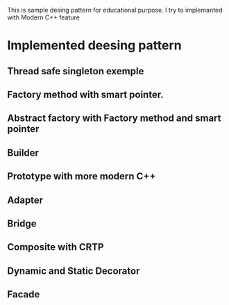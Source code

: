 This is sample desing pattern for educational purpose. I try to implemanted with Modern C++ feature
# Implemented deesing pattern
## Thread safe singleton exemple
## Factory method with smart pointer.
## Abstract factory with Factory method and smart pointer
## Builder
## Prototype with more modern C++
## Adapter
## Bridge
## Composite with CRTP
## Dynamic and Static Decorator
## Facade